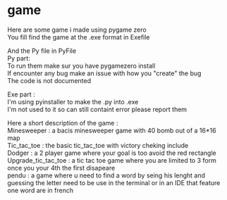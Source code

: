 # game

Here are some game i made using pygame zero  
You fill find the game at the .exe format in Exefile   

And the Py file in PyFile   
Py part:       
  To run them make sur you have pygamezero install   
  If encounter any bug make an issue with how you "create" the bug   
  The code is not documented  

Exe part :   
I'm using pyinstaller to make the .py into .exe    
I'm not used to it so can still containt error please report them

Here a short description of the game :   
  Minesweeper : a bacis minesweeper game with 40 bomb out of a 16*16 map   
  Tic_tac_toe : the basic tic_tac_toe with victory cheking include   
  Dodger : a 2 player game where your goal is too avoid the red rectangle   
  Upgrade_tic_tac_toe : a tic tac toe game where you are limited to 3 form once you your 4th the first disapeare    
  pendu : a game where u need to find a word by seing his lenght and guessing the letter need to be use in the terminal or in an IDE that feature one word are in french   
